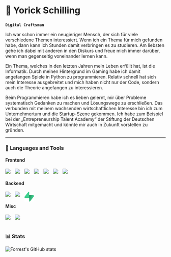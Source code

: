 # 🐺 Yorick Schilling

**`Digital Craftsman`**

Ich war schon immer ein neugieriger Mensch, der sich für viele verschiedene Themen interessiert. Wenn ich ein Thema für mich gefunden habe, dann kann ich Stunden damit verbringen es zu studieren. Am liebsten gehe ich dabei mit anderen in den Diskurs und freue mich immer darüber, wenn man gegenseitig voneinander lernen kann.

Ein Thema, welches in den letzten Jahren mein Leben erfüllt hat, ist die Informatik. Durch meinen Hintergrund im Gaming habe ich damit angefangen Spiele in Python zu programmieren. Relativ schnell hat sich mein Interesse ausgebreitet und mich haben nicht nur der Code, sondern auch die Theorie angefangen zu interessieren.

Beim Programmieren habe ich es lieben gelernt, mir über Probleme systematisch Gedanken zu machen und Lösungswege zu erschließen. Das verbunden mit meinem wachsenden wirtschaftlichen Interesse bin ich zum Unternehmertum und die Startup-Szene gekommen. Ich habe zum Beispiel bei der „Entrepreneurship Talent Academy“ der Stiftung der Deutschen Wirtschaft mitgemacht und könnte mir auch in Zukunft vorstellen zu gründen.

---

### 🧰 Languages and Tools

#### Frontend

<img align="left" width="30px" src="https://cdn.jsdelivr.net/gh/devicons/devicon/icons/html5/html5-original.svg" />
<img align="left" width="30px" src="https://cdn.jsdelivr.net/gh/devicons/devicon/icons/css3/css3-original.svg" />
<img align="left" width="30px" src="https://cdn.jsdelivr.net/gh/devicons/devicon/icons/tailwindcss/tailwindcss-plain.svg" />
<img align="left" width="30px" src="https://cdn.jsdelivr.net/gh/devicons/devicon/icons/javascript/javascript-original.svg" />
<img align="left" width="30px" src="https://cdn.jsdelivr.net/gh/devicons/devicon/icons/vuejs/vuejs-original-wordmark.svg" />

<img align="left" width="30px" src="https://cdn.jsdelivr.net/gh/devicons/devicon/icons/dart/dart-original.svg" />
<img align="left" width="30px" src="https://cdn.jsdelivr.net/gh/devicons/devicon/icons/flutter/flutter-original.svg" />
<br/>

#### Backend

<img align="left" width="30px" src="https://cdn.jsdelivr.net/gh/devicons/devicon/icons/python/python-original.svg" />
<img align="left" width="30px" src="https://cdn.jsdelivr.net/gh/devicons/devicon/icons/rust/rust-plain.svg" />
<img align="left" width="30px" src="/media/supabase-logo-icon.png" />
<br/>

#### Misc

<img align="left" width="30px" src="https://cdn.jsdelivr.net/gh/devicons/devicon/icons/git/git-original.svg" />
<img align="left" width="30px" src="https://cdn.jsdelivr.net/gh/devicons/devicon/icons/linux/linux-original.svg" />
<br/>

#

### 📊 Stats

![Forrest's GitHub stats](https://github-readme-stats.vercel.app/api?username=YSchilling&show_icons=true&theme=gruvbox)

<!-- ![GitHub Streak](https://streak-stats.demolab.com?user=ForrestKnight&theme=gruvbox&border_radius=4.5) -->

#

<!--
<details>
    <summary><h3>👨‍💻My Coding Journey</h3></summary>
</details>
 -->
